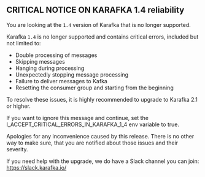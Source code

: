 ## CRITICAL NOTICE ON KARAFKA 1.4 reliability

You are looking at the `1.4` version of Karafka that is no longer supported.

Karafka `1.4` is no longer supported and contains critical errors, included but not limited to:

  - Double processing of messages
  - Skipping messages
  - Hanging during processing
  - Unexpectedly stopping message processing
  - Failure to deliver messages to Kafka
  - Resetting the consumer group and starting from the beginning

To resolve these issues, it is highly recommended to upgrade to Karafka 2.1 or higher.

If you want to ignore this message and continue, set the I_ACCEPT_CRITICAL_ERRORS_IN_KARAFKA_1_4 env variable to true.

Apologies for any inconvenience caused by this release.
There is no other way to make sure, that you are notified about those issues and their severity.

If you need help with the upgrade, we do have a Slack channel you can join: https://slack.karafka.io/
